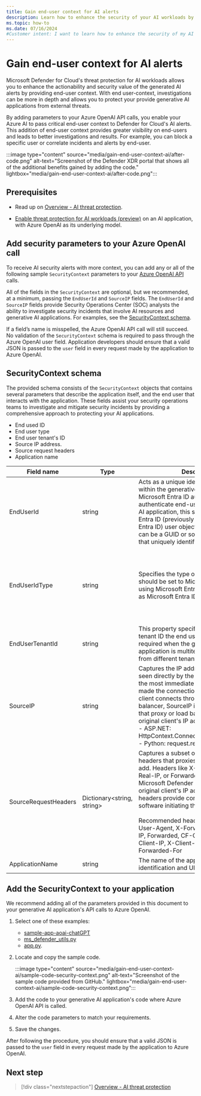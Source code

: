 ```yaml
---
title: Gain end-user context for AI alerts
description: Learn how to enhance the security of your AI workloads by adding user context for AI alerts with Microsoft Defender for Cloud threat protection for AI workloads.
ms.topic: how-to
ms.date: 07/16/2024
#Customer intent: I want to learn how to enhance the security of my AI workloads by adding end-user context for AI alerts with Microsoft Defender for Cloud threat protection for AI workloads.
---
```


# Gain end-user context for AI alerts

Microsoft Defender for Cloud's threat protection for AI workloads allows you to enhance the actionability and security value of the generated AI alerts by providing end-user context. With end user-context, investigations can be more in depth and allows you to protect your provide generative AI applications from external threats.

By adding parameters to your Azure OpenAI API calls, you enable your Azure AI to pass critical end-user context to Defender for Cloud's AI alerts. This addition of end-user context provides greater visibility on end-users and leads to better investigations and results. For example, you can block a specific user or correlate incidents and alerts by end-user.

:::image type="content" source="media/gain-end-user-context-ai/after-code.png" alt-text="Screenshot of the Defender XDR portal that shows all of the additional benefits gained by adding the code." lightbox="media/gain-end-user-context-ai/after-code.png":::

## Prerequisites

- Read up on [Overview - AI threat protection](ai-threat-protection.md).

- [Enable threat protection for AI workloads (preview)](ai-onboarding.md) on an AI application, with Azure OpenAI as its underlying model.

## Add security parameters to your Azure OpenAI call

To receive AI security alerts with more context, you can add any or all of the following sample `SecurityContext` parameters to your [Azure OpenAI API](../ai-services/openai/reference.md) calls.

All of the fields in the `SecurityContext` are optional, but we recommended, at a minimum, passing the `EndUserId` and `SourceIP` fields. The `EndUserId` and `SourceIP` fields provide Security Operations Center (SOC) analysts the ability to investigate security incidents that involve AI resources and generative AI applications. For examples, see the [SecurityContext schema](#securitycontext-schema).

If a field’s name is misspelled, the Azure OpenAI API call will still succeed. No validation of the `SecurityContext` schema is required to pass through the Azure OpenAI user field. Application developers should ensure that a valid JSON is passed to the `user` field in every request made by the application to Azure OpenAI.

## SecurityContext schema

The provided schema consists of the `SecurityContext` objects that contains several parameters that describe the application itself, and the end user that interacts with the application. These fields assist your security operations teams to investigate and mitigate security incidents by providing a comprehensive approach to protecting your AI applications.

- End used ID
- End user type
- End user tenant's ID
- Source IP address.
- Source request headers
- Application name

| Field name | Type | Description | Optional | Example |
|------------|------|-------------|----------|---------|
| EndUserId | string | Acts as a unique identifier for the end user within the generative AI application. If Microsoft Entra ID authorization is used to authenticate end-users in the generative AI application, this should be a Microsoft Entra ID (previously known as Microsoft Entra ID) user object ID, otherwise this can be a GUID or some other identifier that  uniquely identify the user. | Yes | 1234a123-12a3-1234-1ab2-a1b2c34d56e |
| EndUserIdType | string | Specifies the type of end user identifier. It should be set to Microsoft Entra ID when using Microsoft Entra (previously known as Microsoft Entra ID) user object ID. | Yes, unless EndUserId is passed, in that case this must be set to proper value. | Microsoft Entra ID, Google, Other |
| EndUserTenantId | string | This property specifies the Microsoft 365 tenant ID the end user belongs to. It's required when the generative AI application is multitenant and end users from different tenants can sign-in. | Yes | 1234a123-12a3-1234-1ab2-a1b2c34d56e  |
| SourceIP  | string | Captures the IP address of the client as seen directly by the server. It represents the most immediate client IP address that made the connection to the server. If the client connects through a proxy or load balancer, SourceIP is the IP address of that proxy or load balancer, not the original client's IP address: <br> - ASP.NET: HttpContext.Connection.RemoteIpAddress <br> - Python: request.remote_addr | Yes | 12.34.567.891, 1234:1:123a:123:1a2b:ab1:ab1c:ab12 |
| SourceRequestHeaders  | Dictionary<string, string> | Captures a subset of end user's request headers that proxies or load balancers add. Headers like X-Forwarded-For, X-Real-IP, or Forwarded are used by Microsoft Defender for Cloud to get the original client's IP address. User-Agent headers provide context about the client software initiating the API request. <br><br> Recommended header names include: User-Agent, X-Forwarded-For, X-Real-IP, Forwarded, CF-Connecting-IP, True-Client-IP, X-Client-IP, X-Forwarded, Forwarded-For | Yes | - |
| ApplicationName | string | The name of the application, used for identification and UI purposes. | Yes | Contoso HR Copilot, Customer sales chat bot. |

## Add the SecurityContext to your application

We recommend adding all of the parameters provided in this document to your generative AI application's API calls to Azure OpenAI.

1. Select one of these examples:

    - [sample-app-aoai-chatGPT](https://github.com/microsoft/sample-app-aoai-chatGPT)
    - [ms_defender_utils.py](https://github.com/microsoft/sample-app-aoai-chatGPT/blob/f3f19bf5f4cd9754ff0f759ade72057ca1e01fbc/backend/security/ms_defender_utils.py#L3)
    - [app.py](https://github.com/microsoft/sample-app-aoai-chatGPT/blob/f3f19bf5f4cd9754ff0f759ade72057ca1e01fbc/app.py#L741C1-L742C1).

1. Locate and copy the sample code.

    :::image type="content" source="media/gain-end-user-context-ai/sample-code-security-context.png" alt-text="Screenshot of the sample code provided from GitHub." lightbox="media/gain-end-user-context-ai/sample-code-security-context.png":::

1. Add the code to your generative AI application's code where Azure OpenAI API is called.

1. Alter the code parameters to match your requirements.  

1. Save the changes.

After following the procedure, you should ensure that a valid JSON is passed to the `user` field in every request made by the application to Azure OpenAI.

## Next step

> [!div class="nextstepaction"]
> [Overview - AI threat protection](ai-threat-protection.md)
